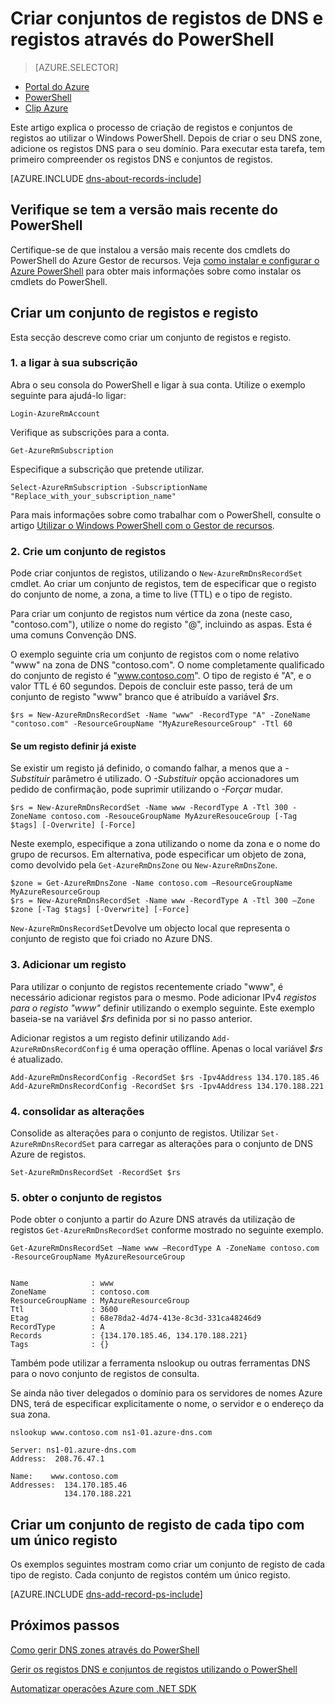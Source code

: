 <properties
   pageTitle="Criar um conjunto de registos e registos para uma zona DNS através do PowerShell | Microsoft Azure"
   description="Como criar registos do anfitrião de Azure DNS. Configurar o registo conjuntos e registos através do PowerShell"
   services="dns"
   documentationCenter="na"
   authors="sdwheeler"
   manager="carmonm"
   editor=""/>

<tags
   ms.service="dns"
   ms.devlang="na"
   ms.topic="article"
   ms.tgt_pltfrm="na"
   ms.workload="infrastructure-services"
   ms.date="08/16/2016"
   ms.author="sewhee"/>



# <a name="create-dns-record-sets-and-records-by-using-powershell"></a>Criar conjuntos de registos de DNS e registos através do PowerShell


> [AZURE.SELECTOR]
- [Portal do Azure](dns-getstarted-create-recordset-portal.md)
- [PowerShell](dns-getstarted-create-recordset.md)
- [Clip Azure](dns-getstarted-create-recordset-cli.md)

Este artigo explica o processo de criação de registos e conjuntos de registos ao utilizar o Windows PowerShell. Depois de criar o seu DNS zone, adicione os registos DNS para o seu domínio. Para executar esta tarefa, tem primeiro compreender os registos DNS e conjuntos de registos.

[AZURE.INCLUDE [dns-about-records-include](../../includes/dns-about-records-include.md)]

## <a name="verify-that-you-have-the-latest-version-of-powershell"></a>Verifique se tem a versão mais recente do PowerShell

Certifique-se de que instalou a versão mais recente dos cmdlets do PowerShell do Azure Gestor de recursos. Veja [como instalar e configurar o Azure PowerShell](../powershell-install-configure.md) para obter mais informações sobre como instalar os cmdlets do PowerShell.

## <a name="create-a-record-set-and-record"></a>Criar um conjunto de registos e registo

Esta secção descreve como criar um conjunto de registos e registo.


### <a name="1-connect-to-your-subscription"></a>1. a ligar à sua subscrição

Abra o seu consola do PowerShell e ligar à sua conta. Utilize o exemplo seguinte para ajudá-lo ligar:

    Login-AzureRmAccount

Verifique as subscrições para a conta.

    Get-AzureRmSubscription

Especifique a subscrição que pretende utilizar.

    Select-AzureRmSubscription -SubscriptionName "Replace_with_your_subscription_name"

Para mais informações sobre como trabalhar com o PowerShell, consulte o artigo [Utilizar o Windows PowerShell com o Gestor de recursos](../powershell-azure-resource-manager.md).


### <a name="2-create-a-record-set"></a>2. Crie um conjunto de registos

Pode criar conjuntos de registos, utilizando o `New-AzureRmDnsRecordSet` cmdlet. Ao criar um conjunto de registos, tem de especificar que o registo do conjunto de nome, a zona, a time to live (TTL) e o tipo de registo.

Para criar um conjunto de registos num vértice da zona (neste caso, "contoso.com"), utilize o nome do registo "@", incluindo as aspas. Esta é uma comuns Convenção DNS.

O exemplo seguinte cria um conjunto de registos com o nome relativo "www" na zona de DNS "contoso.com". O nome completamente qualificado do conjunto de registo é "www.contoso.com". O tipo de registo é "A", e o valor TTL é 60 segundos. Depois de concluir este passo, terá de um conjunto de registo "www" branco que é atribuído a variável *$rs*.

    $rs = New-AzureRmDnsRecordSet -Name "www" -RecordType "A" -ZoneName "contoso.com" -ResourceGroupName "MyAzureResourceGroup" -Ttl 60

#### <a name="if-a-record-set-already-exists"></a>Se um registo definir já existe

Se existir um registo já definido, o comando falhar, a menos que a *-Substituir* parâmetro é utilizado. O *-Substituir* opção accionadores um pedido de confirmação, pode suprimir utilizando o *-Forçar* mudar.


    $rs = New-AzureRmDnsRecordSet -Name www -RecordType A -Ttl 300 -ZoneName contoso.com -ResouceGroupName MyAzureResouceGroup [-Tag $tags] [-Overwrite] [-Force]


Neste exemplo, especifique a zona utilizando o nome da zona e o nome do grupo de recursos. Em alternativa, pode especificar um objeto de zona, como devolvido pela `Get-AzureRmDnsZone` ou `New-AzureRmDnsZone`.

    $zone = Get-AzureRmDnsZone -Name contoso.com –ResourceGroupName MyAzureResourceGroup
    $rs = New-AzureRmDnsRecordSet -Name www -RecordType A -Ttl 300 –Zone $zone [-Tag $tags] [-Overwrite] [-Force]

`New-AzureRmDnsRecordSet`Devolve um objecto local que representa o conjunto de registo que foi criado no Azure DNS.

### <a name="3-add-a-record"></a>3. Adicionar um registo

Para utilizar o conjunto de registos recentemente criado "www", é necessário adicionar registos para o mesmo. Pode adicionar IPv4 *registos para o registo "www"* definir utilizando o exemplo seguinte. Este exemplo baseia-se na variável *$rs* definida por si no passo anterior.

Adicionar registos a um registo definir utilizando `Add-AzureRmDnsRecordConfig` é uma operação offline. Apenas o local variável *$rs* é atualizado.


    Add-AzureRmDnsRecordConfig -RecordSet $rs -Ipv4Address 134.170.185.46
    Add-AzureRmDnsRecordConfig -RecordSet $rs -Ipv4Address 134.170.188.221

### <a name="4-commit-the-changes"></a>4. consolidar as alterações

Consolide as alterações para o conjunto de registos. Utilizar `Set-AzureRmDnsRecordSet` para carregar as alterações para o conjunto de DNS Azure de registos.

    Set-AzureRmDnsRecordSet -RecordSet $rs

### <a name="5-retrieve-the-record-set"></a>5. obter o conjunto de registos

Pode obter o conjunto a partir do Azure DNS através da utilização de registos `Get-AzureRmDnsRecordSet` conforme mostrado no seguinte exemplo.


    Get-AzureRmDnsRecordSet –Name www –RecordType A -ZoneName contoso.com -ResourceGroupName MyAzureResourceGroup


    Name              : www
    ZoneName          : contoso.com
    ResourceGroupName : MyAzureResourceGroup
    Ttl               : 3600
    Etag              : 68e78da2-4d74-413e-8c3d-331ca48246d9
    RecordType        : A
    Records           : {134.170.185.46, 134.170.188.221}
    Tags              : {}


Também pode utilizar a ferramenta nslookup ou outras ferramentas DNS para o novo conjunto de registos de consulta.

Se ainda não tiver delegados o domínio para os servidores de nomes Azure DNS, terá de especificar explicitamente o nome, o servidor e o endereço da sua zona.


    nslookup www.contoso.com ns1-01.azure-dns.com

    Server: ns1-01.azure-dns.com
    Address:  208.76.47.1

    Name:    www.contoso.com
    Addresses:  134.170.185.46
                134.170.188.221

## <a name="create-a-record-set-of-each-type-with-a-single-record"></a>Criar um conjunto de registo de cada tipo com um único registo


Os exemplos seguintes mostram como criar um conjunto de registo de cada tipo de registo. Cada conjunto de registos contém um único registo.

[AZURE.INCLUDE [dns-add-record-ps-include](../../includes/dns-add-record-ps-include.md)]


## <a name="next-steps"></a>Próximos passos

[Como gerir DNS zones através do PowerShell](dns-operations-dnszones.md)

[Gerir os registos DNS e conjuntos de registos utilizando o PowerShell](dns-operations-recordsets.md)

[Automatizar operações Azure com .NET SDK](dns-sdk.md)
